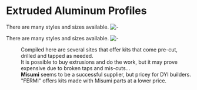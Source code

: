 # Extruded Aluminum Profiles

There are many styles and sizes available. ![-]( images/misumi_alu_prof.png)

There are many styles and sizes available. ![-]( /images/misumi_alu-prof.png)

<d1>
    <dd>Compiled here are several sites that offer kits that come pre-cut, drilled and tapped as needed.</dd>
    <dd>It is possible to buy extrusions and do the work, but it may prove expensive due to broken taps and mis-cuts...</dd>
    <dd><b>Misumi</b> seems to be a successful supplier, but pricey for DYI builders.</dd>
    <dd>"FERMI" offers kits made with Misumi parts at a lower price.</dd>
</d1>
